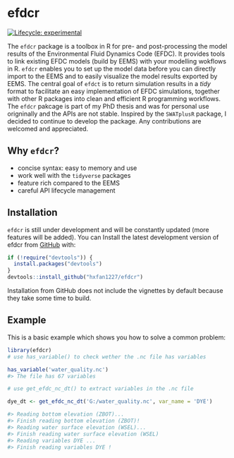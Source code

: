 
# efdcr

<!-- badges: start -->
[![Lifecycle: experimental](https://img.shields.io/badge/lifecycle-experimental-orange.svg)](https://www.tidyverse.org/lifecycle/#experimental)
<!-- badges: end -->

The `efdcr` package is a toolbox in R for pre- and post-processing the model results of the Environmental Fluid Dynamics Code (EFDC). 
It provides tools to link existing EFDC models (build by EEMS) with your modelling wokflows in R.
`efdcr` enables you to set up the model data before you can directly import to the EEMS and to easily visualize the model results exported by EEMS. The central goal of `efdct` is to return simulation results in a *tidy* format to facilitate an easy implementation of EFDC simulations, together with other R packages into clean and efficient R programming workflows. The `efdcr` pakcage is part of my PhD thesis and was for personal use origninally and the APIs are not stable. Inspired by the `SWATplusR` package, I decided to continue to develop the package. Any contributions are welcomed and appreciated. 


## Why `efdcr`?

- concise syntax: easy to memory and use
- work well with the `tidyverse` packages
- feature rich compared to the EEMS 
- careful API lifecycle management

## Installation

`efdcr` is still under development and will be constantly updated (more features will be added). 
You can Install the latest development version of efdcr from [GitHub](www.github.com) with:

``` r
if (!require("devtools")) {
  install.packages("devtools")
}
devtools::install_github("hxfan1227/efdcr")
```

Installation from GitHub does not include the vignettes by default because they take some time to build.

## Example

This is a basic example which shows you how to solve a common problem:

``` r
library(efdcr)
# use has_variable() to check wether the .nc file has variables

has_variable('water_quality.nc')
#> The file has 67 variables

# use get_efdc_nc_dt() to extract variables in the .nc file

dye_dt <- get_efdc_nc_dt('G:/water_quality.nc', var_name = 'DYE')

#> Reading bottom elevation (ZBOT)...
#> Finish reading bottom elevation (ZBOT)!
#> Reading water surface elevation (WSEL)...
#> Finish reading water surface elevation (WSEL)
#> Reading variables DYE ...
#> Finish reading variables DYE !

```

